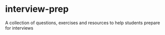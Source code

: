 # interview-prep
A collection of questions, exercises and resources to help students prepare for interviews
